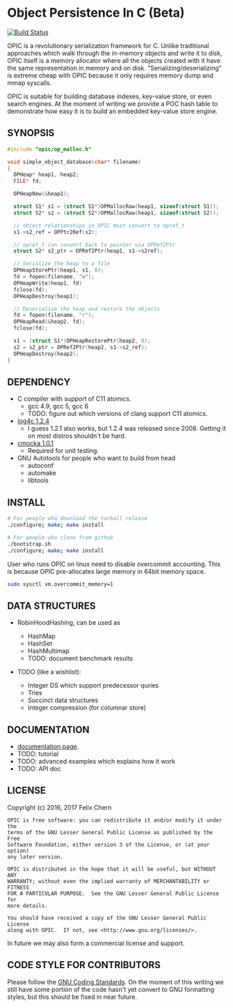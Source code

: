 Object Persistence In C (Beta)
===================================

[![Build Status](https://travis-ci.org/dryman/opic.svg?branch=master)](https://travis-ci.org/dryman/opic)

OPIC is a revolutionary serialization framework for C.  Unlike traditional
approaches which walk through the in-memory objects and write it to disk, OPIC
itself is a memory allocator where all the objects created with it have the same
representation in memory and on disk. "Serializing/deserializing" is extreme
cheap with OPIC because it only requires memory dump and mmap syscalls.

OPIC is suitable for building database indexes, key-value store, or even search
engines. At the moment of writing we provide a POC hash table to demonstrate how
easy it is to build an embedded key-value store engine.

SYNOPSIS
--------

```c
#include "opic/op_malloc.h"

void simple_object_database(char* filename)
{
  OPHeap* heap1, heap2;
  FILE* fd;

  OPHeapNew(&heap1);

  struct S1* s1 = (struct S1*)OPMallocRaw(heap1, sizeof(struct S1));
  struct S2* s2 = (struct S2*)OPMallocRaw(heap1, sizeof(struct S2));

  // object relationships in OPIC must convert to opref_t
  s1->s2_ref = OPPtr2Ref(s2);

  // opref_t can convert back to pointer via OPRef2Ptr
  struct S2* s2_ptr = OPRef2Ptr(heap1, s1->s2ref);

  // Serialize the heap to a file
  OPHeapStorePtr(heap1, s1, 0);
  fd = fopen(filename, "w");
  OPHeapWrite(heap1, fd)
  fclose(fd);
  OPHeapDestroy(heap1);

  // Deserialize the heap and restore the objects
  fd = fopen(filename, "r");
  OPHeapRead(&heap2, fd);
  fclose(fd);

  s1 = (struct S1*)OPHeapRestorePtr(heap2, 0);
  s2 = s2_ptr = OPRef2Ptr(heap2, s1->s2_ref);
  OPHeapDestroy(heap2);
}
```

DEPENDENCY
----------

* C compiler with support of C11 atomics.
  - gcc 4.9, gcc 5, gcc 6
  - TODO: figure out which versions of clang support C11 atomics.
* [log4c 1.2.4](http://log4c.sourceforge.net)
  - I guess 1.2.1 also works, but 1.2.4 was released since 2008. Getting
  it on most distros shouldn't be hard.
* [cmocka 1.0.1](https://cmocka.org)
  - Required for unit testing.
* GNU Autotools for people who want to build from head
  - autoconf
  - automake
  - libtools

INSTALL
-------

```bash
# For people who download the tarball release
./configure; make; make install

# For people who clone from github
./bootstrap.sh
./configure; make; make install
```

User who runs OPIC on linux need to disable overcommit accounting.  This is
because OPIC pre-allocates large memory in 64bit memory space.

```bash
sudo sysctl vm.overcommit_memory=1
```

DATA STRUCTURES
---------------

* RobinHoodHashing, can be used as
  - HashMap
  - HashSet
  - HashMultimap
  - TODO: document benchmark results

* TODO (like a wishlist):
  - Integer DS which support predecessor quries
  - Tries
  - Succinct data structures
  - Integer compression (for columnar store)

DOCUMENTATION
-------------

* [documentation page][doc].
* TODO: tutorial
* TODO: advanced examples which explains how it work
* TODO: API doc

[doc]: http://dryman.github.com/opic/

LICENSE
-------

Copyright (c) 2016, 2017 Felix Chern

    OPIC is free software: you can redistribute it and/or modify it under the
    terms of the GNU Lesser General Public License as published by the Free
    Software Foundation, either version 3 of the License, or (at your option)
    any later version.

    OPIC is distributed in the hope that it will be useful, but WITHOUT ANY
    WARRANTY; without even the implied warranty of MERCHANTABILITY or FITNESS
    FOR A PARTICULAR PURPOSE.  See the GNU Lesser General Public License for
    more details.

    You should have received a copy of the GNU Lesser General Public License
    along with OPIC.  If not, see <http://www.gnu.org/licenses/>.

In future we may also form a commercial license and support.

CODE STYLE FOR CONTRIBUTORS
---------------------------

Please follow the [GNU Coding Standards][gnuc]. On the moment of this
writing we still have some portion of the code hasn't yet convert to GNU
formatting styles, but this should be fixed in near future.

[gnuc]: https://www.gnu.org/prep/standards/standards.html
